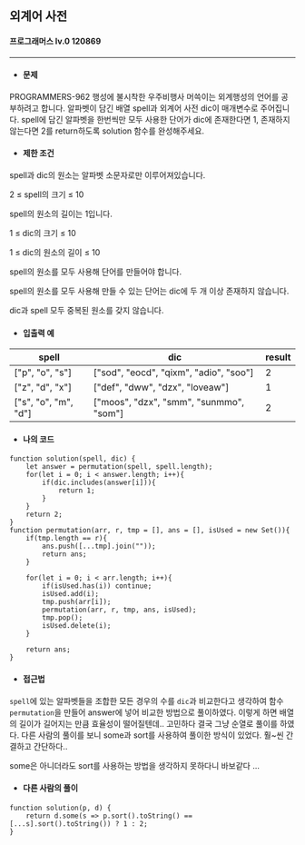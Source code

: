 ## 외계어 사전
#### 프로그래머스 lv.0 120869
------
* #### 문제

PROGRAMMERS-962 행성에 불시착한 우주비행사 머쓱이는 외계행성의 언어를 공부하려고 합니다. 알파벳이 담긴 배열 spell과 외계어 사전 dic이 매개변수로 주어집니다. spell에 담긴 알파벳을 한번씩만 모두 사용한 단어가 dic에 존재한다면 1, 존재하지 않는다면 2를 return하도록 solution 함수를 완성해주세요.

* #### 제한 조건

spell과 dic의 원소는 알파벳 소문자로만 이루어져있습니다.

2 ≤ spell의 크기 ≤ 10

spell의 원소의 길이는 1입니다.

1 ≤ dic의 크기 ≤ 10

1 ≤ dic의 원소의 길이 ≤ 10

spell의 원소를 모두 사용해 단어를 만들어야 합니다.

spell의 원소를 모두 사용해 만들 수 있는 단어는 dic에 두 개 이상 존재하지 않습니다.

dic과 spell 모두 중복된 원소를 갖지 않습니다.

* #### 입출력 예

|spell|dic|result|
|---|---|---|
|["p", "o", "s"]|["sod", "eocd", "qixm", "adio", "soo"]|2|
|["z", "d", "x"]|["def", "dww", "dzx", "loveaw"]|1|
|["s", "o", "m", "d"]|["moos", "dzx", "smm", "sunmmo", "som"]|2|

* #### 나의 코드
```
function solution(spell, dic) {
    let answer = permutation(spell, spell.length);
    for(let i = 0; i < answer.length; i++){
        if(dic.includes(answer[i])){
            return 1;
        }
    }
    return 2;
}
function permutation(arr, r, tmp = [], ans = [], isUsed = new Set()){
    if(tmp.length == r){
        ans.push([...tmp].join(""));
        return ans;
    }
    
    for(let i = 0; i < arr.length; i++){
        if(isUsed.has(i)) continue;
        isUsed.add(i);
        tmp.push(arr[i]);
        permutation(arr, r, tmp, ans, isUsed);
        tmp.pop();
        isUsed.delete(i);
    }
    
    return ans;
}

```


* #### 접근법

`spell`에 있는 알파벳들을 조합한 모든 경우의 수를 `dic`과 비교한다고 생각하여 함수 `permutation`을 만들어 answer에 넣어 비교한 방법으로 풀이하였다. 이렇게 하면 배열의 길이가 길어지는 만큼 효율성이 떨어질텐데.. 고민하다 결국 그냥 순열로 풀이를 하였다. 다른 사람의 풀이를 보니 some과 sort를 사용하여 풀이한 방식이 있었다. 훨~씬 간결하고 간단하다..

some은 아니더라도 sort를 사용하는 방법을 생각하지 못하다니 바보같다 ...

* #### 다른 사람의 풀이

```
function solution(p, d) {
    return d.some(s => p.sort().toString() == [...s].sort().toString()) ? 1 : 2;
}

```

